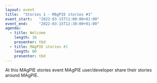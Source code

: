 ```yaml
---
layout: event
title:  "Stories 1 - MAgPIE stories #1"
event_start:   "2022-03-15T11:00:00+01:00"
event_end:     "2022-03-15T12:30:00+01:00"
agenda:
  - title: Welcome
    length: 10
    presenter: tbd
  - title: MAgPIE stories #1
    length: 80
    presenter: tbd
---
```


At this MAgPIE stories event MAgPIE user/developer share their stories
around MAgPIE.
